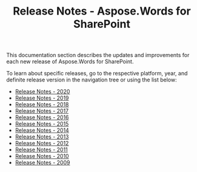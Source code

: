 ﻿---
title: Release Notes - Aspose.Words for SharePoint
articleTitle: Release Notes
linktitle: Release Notes
type: docs
description: "Learn more about updates including improvments and fixes for the latest release of Aspose.Words for SharePoint. Navigate to a definite release note page to find a description of a specific release."
weight: 40
url: /sharepoint/release-notes/
---

This documentation section describes the updates and improvements for each new release of Aspose.Words for SharePoint.

To learn about specific releases, go to the respective platform, year, and definite release version in the navigation tree or using the list below:

- [Release Notes - 2020](/words/sharepoint/release-notes-2020/)
- [Release Notes - 2019](/words/sharepoint/release-notes-2019/)
- [Release Notes - 2018](/words/sharepoint/release-notes-2018/)
- [Release Notes - 2017](/words/sharepoint/release-notes-2017/)
- [Release Notes - 2016](/words/sharepoint/release-notes-2016/)
- [Release Notes - 2015](/words/sharepoint/release-notes-2015/)
- [Release Notes - 2014](/words/sharepoint/release-notes-2014/)
- [Release Notes - 2013](/words/sharepoint/release-notes-2013/)
- [Release Notes - 2012](/words/sharepoint/release-notes-2012/)
- [Release Notes - 2011](/words/sharepoint/release-notes-2011/)
- [Release Notes - 2010](/words/sharepoint/release-notes-2010/)
- [Release Notes - 2009](/words/sharepoint/release-notes-2009/)
